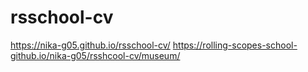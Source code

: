 # rsschool-cv  
https://nika-g05.github.io/rsschool-cv/
https://rolling-scopes-school-github.io/nika-g05/rsshcool-cv/museum/
